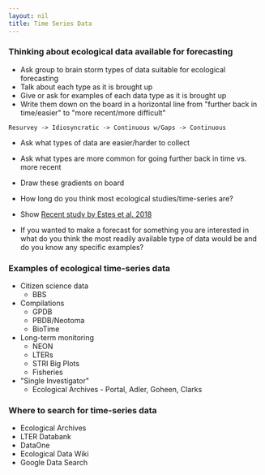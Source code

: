 ```yaml
---
layout: nil
title: Time Series Data
---
```


### Thinking about ecological data available for forecasting

* Ask group to brain storm types of data suitable for ecological forecasting
* Talk about each type as it is brought up
* Give or ask for examples of each data type as it is brought up
* Write them down on the board in a horizontal line from "further back in
  time/easier" to "more recent/more difficult"
  
`Resurvey -> Idiosyncratic -> Continuous w/Gaps -> Continuous`

* Ask what types of data are easier/harder to collect
* Ask what types are more common for going further back in time vs. more recent
* Draw these gradients on board

* How long do you think most ecological studies/time-series are?
* Show [Recent study by Estes et al. 2018](https://www.nature.com/articles/s41559-018-0524-4/figures/1)

* If you wanted to make a forecast for something you are interested in what do you think the most readily available type of data would be and do you know any specific examples?

### Examples of ecological time-series data

* Citizen science data
    * BBS
* Compilations
    * GPDB
	* PBDB/Neotoma
	* BioTime
* Long-term monitoring
    * NEON
	* LTERs
	* STRI Big Plots
	* Fisheries
* "Single Investigator"
    * Ecological Archives - Portal, Adler, Goheen, Clarks


### Where to search for time-series data

* Ecological Archives
* LTER Databank
* DataOne
* Ecological Data Wiki
* Google Data Search
